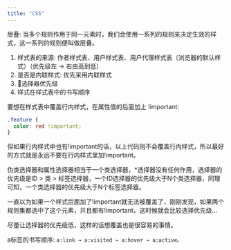 ```yaml
---
title: "CSS"
---
```



层叠: 当多个规则作用于同一元素时，我们会使用一系列的规则来决定生效的样式，这一系列的规则便叫做层叠。

1. 样式表的来源: 作者样式表、用户样式表、用户代理样式表（浏览器的默认样式）（优先级左 → 右由高到低）
2. 是否是内联样式: 优先采用内联样式
3. 选择器优先级
4. 样式在样式表中的书写顺序

要想在样式表中覆盖行内样式，在属性值的后面加上 !important:

```css
.feature {
  color: red !important;
}
```
但如果行内样式中也有!important的话，以上代码则不会覆盖行内样式，所以最好的方式就是永远不要在行内样式里加!important。

伪类选择器和属性选择器相当于一个类选择器，*选择器没有任何作用，选择器的优先级是ID > 类 > 标签选择器，一个ID选择器的优先级大于N个类选择器，同理可知，一个类选择器的优先级大于N个标签选择器。

一直以为如果一个样式后面加了!important就无法被覆盖了，刚刚发现，如果两个规则集都选中了这个元素，并且都有!important，这时候就会比较选择优先级...

尽量让选择器的优先级低，这样的话想覆盖也是很容易的事情。

a标签的书写顺序: `a:link → a:visited → a:hover → a:active。`
